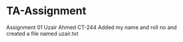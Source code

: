 # TA-Assignment
Assignment 01
Uzair Ahmed
CT-244
Added my name and roll no and created a file named uzair.txt